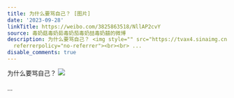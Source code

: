 ```yaml
---
title: 为什么要骂自己？ [图片]
date: '2023-09-28'
linkTitle: https://weibo.com/3825863518/NllAP2cvY
source: 毒奶菇毒奶茹毒奶茄毒奶喆毒奶囍的微博
description: 为什么要骂自己？ <img style="" src="https://tvax4.sinaimg.cn/large/e40a0b5egy1hic1pdk0rbj20ix018js5.jpg"
  referrerpolicy="no-referrer"><br><br> ...
disable_comments: true
---
```

为什么要骂自己？ <img style="" src="https://tvax4.sinaimg.cn/large/e40a0b5egy1hic1pdk0rbj20ix018js5.jpg" referrerpolicy="no-referrer"><br><br> ...